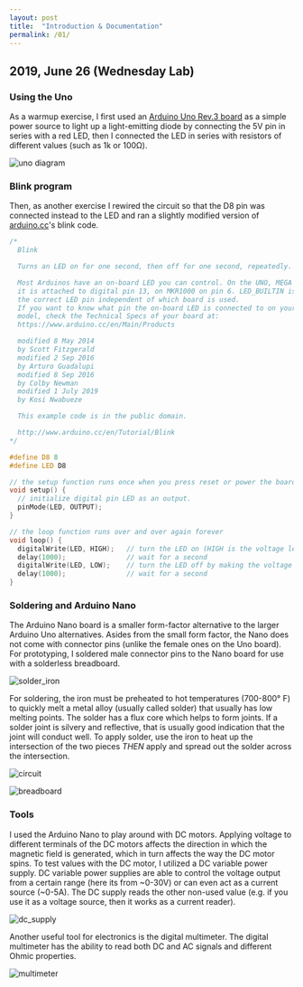 ```yaml
---
layout: post
title:  "Introduction & Documentation"
permalink: /01/
---
```


## 2019, June 26 (Wednesday Lab)

### Using the Uno
As a warmup exercise, I first used an [Arduino Uno Rev.3 board](https://store.arduino.cc/usa/arduino-uno-rev3/) as a simple power source to light up a light-emitting diode by connecting the 5V pin in series with a red LED, then I connected the LED in series with resistors of different values (such as 1k or 100&#8486;).

![uno diagram](uno_diagram.png)

### Blink program
Then, as another exercise I rewired the circuit so that the D8 pin was connected instead to the LED and ran a slightly modified version of [arduino.cc](http://www.arduino.cc/en/Tutorial/Blink)'s blink code. 

```cpp
/*
  Blink

  Turns an LED on for one second, then off for one second, repeatedly.

  Most Arduinos have an on-board LED you can control. On the UNO, MEGA and ZERO
  it is attached to digital pin 13, on MKR1000 on pin 6. LED_BUILTIN is set to
  the correct LED pin independent of which board is used.
  If you want to know what pin the on-board LED is connected to on your Arduino
  model, check the Technical Specs of your board at:
  https://www.arduino.cc/en/Main/Products

  modified 8 May 2014
  by Scott Fitzgerald
  modified 2 Sep 2016
  by Arturo Guadalupi
  modified 8 Sep 2016
  by Colby Newman
  modified 1 July 2019
  by Kosi Nwabueze

  This example code is in the public domain.

  http://www.arduino.cc/en/Tutorial/Blink
*/

#define D8 8
#define LED D8

// the setup function runs once when you press reset or power the board
void setup() {
  // initialize digital pin LED as an output.
  pinMode(LED, OUTPUT);
}

// the loop function runs over and over again forever
void loop() {
  digitalWrite(LED, HIGH);   // turn the LED on (HIGH is the voltage level)
  delay(1000);               // wait for a second
  digitalWrite(LED, LOW);    // turn the LED off by making the voltage LOW
  delay(1000);               // wait for a second
}
```

### Soldering and Arduino Nano
The Arduino Nano board is a smaller form-factor alternative to the larger Arduino Uno alternatives. Asides from the small form factor, the Nano does not come with connector pins (unlike the female ones on the Uno board). For prototyping, I soldered male connector pins to the Nano board for use with a solderless breadboard.

![solder_iron](solder_iron.jpg)

For soldering, the iron must be preheated to hot temperatures (700-800&#176; F) to quickly melt a metal alloy (usually called solder) that usually has low melting points. The solder has a flux core which helps to form joints. If a solder joint is silvery and reflective, that is usually good indication that the joint will conduct well. To apply solder, use the iron to heat up the intersection of the two pieces _THEN_ apply and spread out the solder across the intersection.

![circuit](circuit.jpg)

![breadboard](breadboard.jpg)

### Tools
I used the Arduino Nano to play around with DC motors. Applying voltage to different terminals of the DC motors affects the direction in which the magnetic field is generated, which in turn affects the way the DC motor spins. To test values with the DC motor, I utilized a DC variable power supply. DC variable power supplies are able to control the voltage output from a certain range (here its from ~0-30V) or can even act as a current source (~0-5A). The DC supply reads the other non-used value (e.g. if you use it as a voltage source, then it works as a current reader).

![dc_supply](dc_supply.jpg)

Another useful tool for electronics is the digital multimeter. The digital multimeter has the ability to read both DC and AC signals and different Ohmic properties.

![multimeter](multimeter.jpg)

